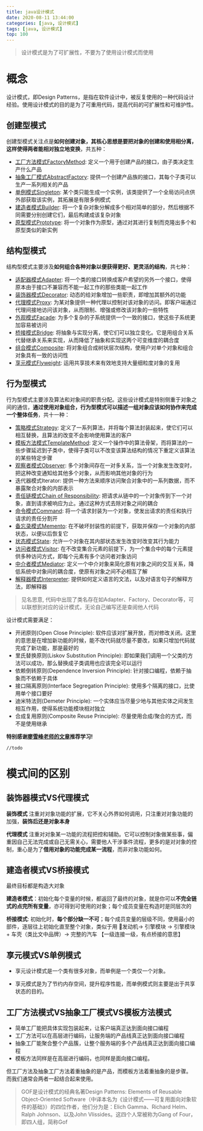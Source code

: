 ```yaml
---
title: java设计模式
date: 2020-08-11 13:44:00
categories: [java, 设计模式] 
tags: [java, 设计模式]
top: 100
---
```


> 设计模式是为了可扩展性，不要为了使用设计模式而使用

# 概念

设计模式，即Design Patterns，是指在软件设计中，被反复使用的一种代码设计经验。使用设计模式的目的是为了可重用代码，提高代码的可扩展性和可维护性。

## 创建型模式

创建型模式关注点是**如何创建对象，其核心思想是要把对象的创建和使用相分离，这样使得两者能相对独立地变换**，共五种：

* [工厂方法模式FactoryMethod](/2020/10/27/java设计模式-工厂方法模式): 定义一个用于创建产品的接口，由子类决定生产什么产品
* [抽象工厂模式AbstractFactory](/2020/10/27/java设计模式-抽象工厂模式): 提供一个创建产品族的接口，其每个子类可以生产一系列相关的产品
* [单例模式Singleton](/2020/11/05/java设计模式-单例模式): 某个类只能生成一个实例，该类提供了一个全局访问点供外部获取该实例，其拓展是有限多例模式
* [建造者模式Builder](/2020/11/05/java设计模式-建造者模式): 将一个复杂对象分解成多个相对简单的部分，然后根据不同需要分别创建它们，最后构建成该复杂对象
* [原型模式Prototype](/2020/11/06/java设计模式-原型模式): 将一个对象作为原型，通过对其进行复制而克隆出多个和原型类似的新实例

## 结构型模式

结构型模式主要涉及**如何组合各种对象以便获得更好、更灵活的结构**，共七种：

* [适配器模式Adapter](/2020/10/28/java设计模式-适配器模式): 将一个类的接口转换成客户希望的另外一个接口，使得原本由于接口不兼容而不能一起工作的那些类能一起工作
* [装饰器模式Decorator](/2020/10/29/java设计模式-装饰器模式): 动态的给对象增加一些职责，即增加其额外的功能
* [代理模式Proxy](/2020/07/16/java设计模式-代理模式): 为某对象提供一种代理以控制对该对象的访问。即客户端通过代理间接地访问该对象，从而限制、增强或修改该对象的一些特性
* [外观模式Facade](/2020/10/30/java设计模式-外观模式): 为多个复杂的子系统提供一个一致的接口，使这些子系统更加容易被访问
* [桥接模式Bridge](/2020/10/30/java设计模式-桥接模式): 将抽象与实现分离，使它们可以独立变化。它是用组合关系代替继承关系来实现，从而降低了抽象和实现这两个可变维度的耦合度
* [组合模式Composite](/2020/11/02/java设计模式-组合模式): 将对象组合成树状层次结构，使用户对单个对象和组合对象具有一致的访问性
* [享元模式Flyweight](/2020/11/02/java设计模式-享元模式): 运用共享技术来有效地支持大量细粒度对象的复用

## 行为型模式

行为型模式主要涉及算法和对象间的职责分配。这些设计模式是特别侧重于对象之间的通信，**通过使用对象组合，行为型模式可以描述一组对象应该如何协作来完成一个整体任务**，共十一种：

* [策略模式Strategy](/2020/11/03/java设计模式-策略模式): 定义了一系列算法，并将每个算法封装起来，使它们可以相互替换，且算法的改变不会影响使用算法的客户
* [模板方法模式TemplateMethod](/2020/11/03/java设计模式-模板方法模式): 定义一个操作中的算法骨架，而将算法的一些步骤延迟到子类中，使得子类可以不改变该算法结构的情况下重定义该算法的某些特定步骤
* [观察者模式Observer](/2020/11/03/java设计模式-观察者模式): 多个对象间存在一对多关系，当一个对象发生改变时，把这种改变通知给其他多个对象，从而影响其他对象的行为
* 迭代器模式Iterator: 提供一种方法来顺序访问聚合对象中的一系列数据，而不暴露聚合对象的内部表示
* [责任链模式Chain of Responsibility](/2020/09/27/java设计模式-责任链模式): 把请求从链中的一个对象传到下一个对象，直到请求被响应为止。通过这种方式去除对象之间的耦合
* [命令模式Command](/2020/11/03/java设计模式-命令模式): 将一个请求封装为一个对象，使发出请求的责任和执行请求的责任分割开
* [备忘录模式Memento](/2020/11/05/java设计模式-备忘录模式): 在不破坏封装性的前提下，获取并保存一个对象的内部状态，以便以后恢复它
* [状态模式State](/2020/11/05/java设计模式-状态模式): 允许一个对象在其内部状态发生改变时改变其行为能力
* [访问者模式Visitor](/2020/11/05/java设计模式-访问者模式): 在不改变集合元素的前提下，为一个集合中的每个元素提供多种访问方式，即每个元素有多个访问者对象访问
* [中介者模式Mediator](/2020/11/05/java设计模式-中介者模式): 定义一个中介对象来简化原有对象之间的交互关系，降低系统中对象间的耦合度，使原有对象之间不必相互了解
* [解释器模式Interpreter](/2020/11/05/java设计模式-解释器模式): 提供如何定义语言的文法，以及对语言句子的解释方法，即解释器

> 见名思意, 代码中出现了类名存在如Adapter、Factory、Decorator等，可以联想到对应的设计模式，无论自己编写还是查阅他人代码
  
设计模式需要满足：
* 开闭原则(Open Close Principle): 软件应该对扩展开放，而对修改关闭。这里的意思是在增加新功能的时候，能不改代码就尽量不要改，如果只增加代码就完成了新功能，那是最好的
* 里氏替换原则(Liskov Substitution Principle): 即如果我们调用一个父类的方法可以成功，那么替换成子类调用也应该完全可以运行
* 依赖倒转原则(Dependence Inversion Principle): 针对接口编程，依赖于抽象而不依赖于具体
* 接口隔离原则(Interface Segregation Principle): 使用多个隔离的接口，比使用单个接口要好
* 迪米特法则(Demeter Principle): 一个实体应当尽量少地与其他实体之间发生相互作用，使得系统功能模块相对独立
* 合成复用原则(Composite Reuse Principle): 尽量使用合成/聚合的方式，而不是使用继承

**特别感谢[廖雪峰老师的文章](https://www.liaoxuefeng.com/wiki/1252599548343744/1264742167474528)推荐学习!**

 <!-- more -->

```
//todo
```

# 模式间的区别

## 装饰器模式VS代理模式

**装饰模式** 注重对对象功能的扩展，它不关心外界如何调用，只注重对对象功能的加强，**装饰后还是对象本身**

**代理模式** 注重对对象某一功能的流程把控和辅助。它可以控制对象做某些事，偏重因自己无法完成或自己无需关心，需要他人干涉事件流程，更多的是对对象的控制，重心是为了**借用对象的功能完成某一流程**，而非对象功能如何。

## 建造者模式VS桥接模式

最终目标都是构造大对象

**建造者模式**：初始化每个变量的时候，都返回了最终的对象，就是你可以**不完全链式的点完所有变量**，亦可得到可使用的对象；每个成员变量在构造时是同层次的

**桥接模式**: 初始化时，**每个部分缺一不可**；每个成员变量的层级不同，使用最小的部件，逐层往上初始化直至整个对象，类似于用 发动机-> 引擎模块 ->  引擎模块 + 车壳（类比文中品牌）-> 完整的汽车 【一级连接一级，有点桥接的意思】

## 享元模式VS单例模式

* 享元设计模式是一个类有很多对象，而单例是一个类仅一个对象。

* 享元模式是为了节约内存空间，提升程序性能，而单例模式则主要是出于共享状态的目的。

## 工厂方法模式VS抽象工厂模式VS模板方法模式

* 简单工厂能把具体实现包装起来，让客户端真正达到面向接口编程 
* 工厂方法可以在高层进行编码，让服务端的产品线真正达到面向接口编程 
* 抽象工厂能聚合整个产品簇，让整个服务端的多个产品线真正达到面向接口编程 
* 模板方法同样是在高层进行编码，也同样是面向接口编程。 
  
但工厂方法及抽象工厂方法着重抽象的是产品，而模板方法着重抽象的是步骤。 
而我们通常会两者一起结合起来使用。

> GOF是设计模式的经典名著Design Patterns: Elements of Reusable Object-Oriented Software（中译本名为《设计模式——可复用面向对象软件的基础》）的四位作者，他们分为是：Elich Gamma、Richard Helm、Ralph Johnson、以及John Vlissides。这四个人常被称为Gang of Four， 即四人组，简称Gof